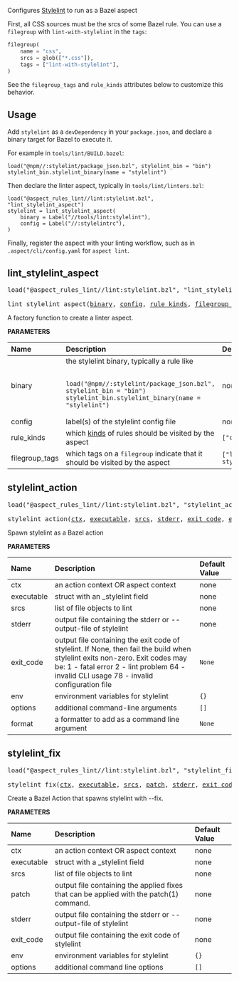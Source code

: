 <!-- Generated with Stardoc: http://skydoc.bazel.build -->

Configures [Stylelint](https://stylelint.io/) to run as a Bazel aspect

First, all CSS sources must be the srcs of some Bazel rule.
You can use a `filegroup` with `lint-with-stylelint` in the `tags`:

```python
filegroup(
    name = "css",
    srcs = glob(["*.css"]),
    tags = ["lint-with-stylelint"],
)
```

See the `filegroup_tags` and `rule_kinds` attributes below to customize this behavior.

## Usage

Add `stylelint` as a `devDependency` in your `package.json`, and declare a binary target for Bazel to execute it.

For example in `tools/lint/BUILD.bazel`:

```starlark
load("@npm//:stylelint/package_json.bzl", stylelint_bin = "bin")
stylelint_bin.stylelint_binary(name = "stylelint")
```

Then declare the linter aspect, typically in `tools/lint/linters.bzl`:

```starlark
load("@aspect_rules_lint//lint:stylelint.bzl", "lint_stylelint_aspect")
stylelint = lint_stylelint_aspect(
    binary = Label("//tools/lint:stylelint"),
    config = Label("//:stylelintrc"),
)
```

Finally, register the aspect with your linting workflow, such as in `.aspect/cli/config.yaml` for `aspect lint`.

<a id="lint_stylelint_aspect"></a>

## lint_stylelint_aspect

<pre>
load("@aspect_rules_lint//lint:stylelint.bzl", "lint_stylelint_aspect")

lint_stylelint_aspect(<a href="#lint_stylelint_aspect-binary">binary</a>, <a href="#lint_stylelint_aspect-config">config</a>, <a href="#lint_stylelint_aspect-rule_kinds">rule_kinds</a>, <a href="#lint_stylelint_aspect-filegroup_tags">filegroup_tags</a>)
</pre>

A factory function to create a linter aspect.

**PARAMETERS**


| Name  | Description | Default Value |
| :------------- | :------------- | :------------- |
| <a id="lint_stylelint_aspect-binary"></a>binary |  the stylelint binary, typically a rule like<br><br><pre><code>load("@npm//:stylelint/package_json.bzl", stylelint_bin = "bin")&#10;stylelint_bin.stylelint_binary(name = "stylelint")</code></pre>   |  none |
| <a id="lint_stylelint_aspect-config"></a>config |  label(s) of the stylelint config file   |  none |
| <a id="lint_stylelint_aspect-rule_kinds"></a>rule_kinds |  which [kinds](https://bazel.build/query/language#kind) of rules should be visited by the aspect   |  `["css_library"]` |
| <a id="lint_stylelint_aspect-filegroup_tags"></a>filegroup_tags |  which tags on a `filegroup` indicate that it should be visited by the aspect   |  `["lint-with-stylelint"]` |


<a id="stylelint_action"></a>

## stylelint_action

<pre>
load("@aspect_rules_lint//lint:stylelint.bzl", "stylelint_action")

stylelint_action(<a href="#stylelint_action-ctx">ctx</a>, <a href="#stylelint_action-executable">executable</a>, <a href="#stylelint_action-srcs">srcs</a>, <a href="#stylelint_action-stderr">stderr</a>, <a href="#stylelint_action-exit_code">exit_code</a>, <a href="#stylelint_action-env">env</a>, <a href="#stylelint_action-options">options</a>, <a href="#stylelint_action-format">format</a>)
</pre>

Spawn stylelint as a Bazel action

**PARAMETERS**


| Name  | Description | Default Value |
| :------------- | :------------- | :------------- |
| <a id="stylelint_action-ctx"></a>ctx |  an action context OR aspect context   |  none |
| <a id="stylelint_action-executable"></a>executable |  struct with an _stylelint field   |  none |
| <a id="stylelint_action-srcs"></a>srcs |  list of file objects to lint   |  none |
| <a id="stylelint_action-stderr"></a>stderr |  output file containing the stderr or --output-file of stylelint   |  none |
| <a id="stylelint_action-exit_code"></a>exit_code |  output file containing the exit code of stylelint. If None, then fail the build when stylelint exits non-zero. Exit codes may be:     1 - fatal error     2 - lint problem     64 - invalid CLI usage     78 - invalid configuration file   |  `None` |
| <a id="stylelint_action-env"></a>env |  environment variables for stylelint   |  `{}` |
| <a id="stylelint_action-options"></a>options |  additional command-line arguments   |  `[]` |
| <a id="stylelint_action-format"></a>format |  a formatter to add as a command line argument   |  `None` |


<a id="stylelint_fix"></a>

## stylelint_fix

<pre>
load("@aspect_rules_lint//lint:stylelint.bzl", "stylelint_fix")

stylelint_fix(<a href="#stylelint_fix-ctx">ctx</a>, <a href="#stylelint_fix-executable">executable</a>, <a href="#stylelint_fix-srcs">srcs</a>, <a href="#stylelint_fix-patch">patch</a>, <a href="#stylelint_fix-stderr">stderr</a>, <a href="#stylelint_fix-exit_code">exit_code</a>, <a href="#stylelint_fix-env">env</a>, <a href="#stylelint_fix-options">options</a>)
</pre>

Create a Bazel Action that spawns stylelint with --fix.

**PARAMETERS**


| Name  | Description | Default Value |
| :------------- | :------------- | :------------- |
| <a id="stylelint_fix-ctx"></a>ctx |  an action context OR aspect context   |  none |
| <a id="stylelint_fix-executable"></a>executable |  struct with a _stylelint field   |  none |
| <a id="stylelint_fix-srcs"></a>srcs |  list of file objects to lint   |  none |
| <a id="stylelint_fix-patch"></a>patch |  output file containing the applied fixes that can be applied with the patch(1) command.   |  none |
| <a id="stylelint_fix-stderr"></a>stderr |  output file containing the stderr or --output-file of stylelint   |  none |
| <a id="stylelint_fix-exit_code"></a>exit_code |  output file containing the exit code of stylelint   |  none |
| <a id="stylelint_fix-env"></a>env |  environment variables for stylelint   |  `{}` |
| <a id="stylelint_fix-options"></a>options |  additional command line options   |  `[]` |


